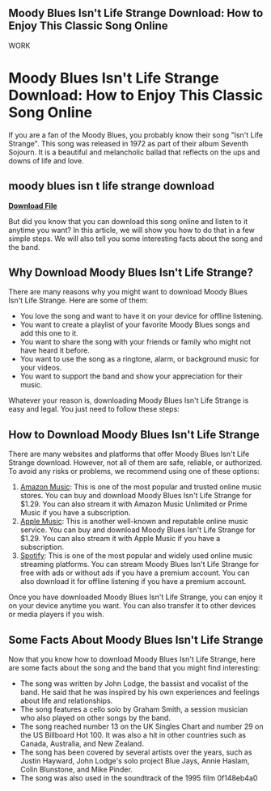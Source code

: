 ## Moody Blues Isn't Life Strange Download: How to Enjoy This Classic Song Online

 WORK 
# Moody Blues Isn't Life Strange Download: How to Enjoy This Classic Song Online
 
If you are a fan of the Moody Blues, you probably know their song "Isn't Life Strange". This song was released in 1972 as part of their album Seventh Sojourn. It is a beautiful and melancholic ballad that reflects on the ups and downs of life and love.
 
## moody blues isn t life strange download


[**Download File**](https://www.google.com/url?q=https%3A%2F%2Furlca.com%2F2tKESu&sa=D&sntz=1&usg=AOvVaw1taT2ouR_VdGrRf0R93415)

 
But did you know that you can download this song online and listen to it anytime you want? In this article, we will show you how to do that in a few simple steps. We will also tell you some interesting facts about the song and the band.
 
## Why Download Moody Blues Isn't Life Strange?
 
There are many reasons why you might want to download Moody Blues Isn't Life Strange. Here are some of them:
 
- You love the song and want to have it on your device for offline listening.
- You want to create a playlist of your favorite Moody Blues songs and add this one to it.
- You want to share the song with your friends or family who might not have heard it before.
- You want to use the song as a ringtone, alarm, or background music for your videos.
- You want to support the band and show your appreciation for their music.

Whatever your reason is, downloading Moody Blues Isn't Life Strange is easy and legal. You just need to follow these steps:
 
## How to Download Moody Blues Isn't Life Strange
 
There are many websites and platforms that offer Moody Blues Isn't Life Strange download. However, not all of them are safe, reliable, or authorized. To avoid any risks or problems, we recommend using one of these options:

1. [Amazon Music](https://www.amazon.com/Isnt-Life-Strange/dp/B00137W7J8): This is one of the most popular and trusted online music stores. You can buy and download Moody Blues Isn't Life Strange for $1.29. You can also stream it with Amazon Music Unlimited or Prime Music if you have a subscription.
2. [Apple Music](https://music.apple.com/us/album/isnt-life-strange/1440852284?i=1440852289): This is another well-known and reputable online music service. You can buy and download Moody Blues Isn't Life Strange for $1.29. You can also stream it with Apple Music if you have a subscription.
3. [Spotify](https://open.spotify.com/track/6wQlQrTY5mVS8EGaFZVwVF): This is one of the most popular and widely used online music streaming platforms. You can stream Moody Blues Isn't Life Strange for free with ads or without ads if you have a premium account. You can also download it for offline listening if you have a premium account.

Once you have downloaded Moody Blues Isn't Life Strange, you can enjoy it on your device anytime you want. You can also transfer it to other devices or media players if you wish.
 
## Some Facts About Moody Blues Isn't Life Strange
 
Now that you know how to download Moody Blues Isn't Life Strange, here are some facts about the song and the band that you might find interesting:

- The song was written by John Lodge, the bassist and vocalist of the band. He said that he was inspired by his own experiences and feelings about life and relationships.
- The song features a cello solo by Graham Smith, a session musician who also played on other songs by the band.
- The song reached number 13 on the UK Singles Chart and number 29 on the US Billboard Hot 100. It was also a hit in other countries such as Canada, Australia, and New Zealand.
- The song has been covered by several artists over the years, such as Justin Hayward, John Lodge's solo project Blue Jays, Annie Haslam, Colin Blunstone, and Mike Pinder.
- The song was also used in the soundtrack of the 1995 film 0f148eb4a0
